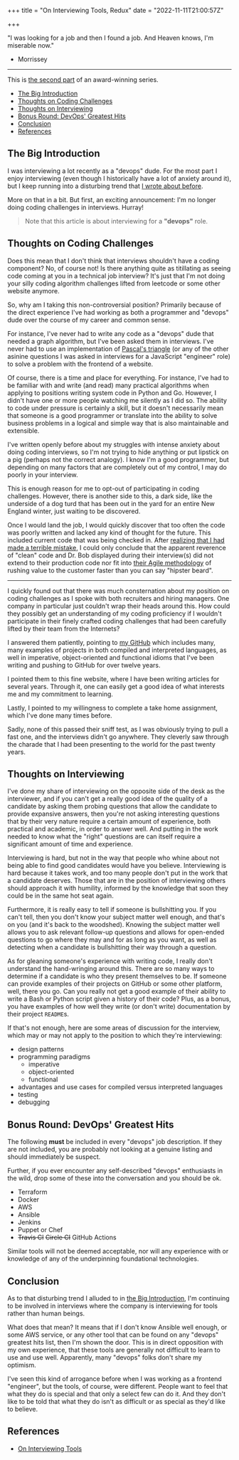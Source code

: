 +++
title = "On Interviewing Tools, Redux"
date = "2022-11-11T21:00:57Z"

+++

"I was looking for a job and then I found a job.  And Heaven knows, I'm miserable now."

- Morrissey

---

This is [the second part] of an award-winning series.

- [The Big Introduction](#the-big-introduction)
- [Thoughts on Coding Challenges](#thoughts-on-coding-challenges)
- [Thoughts on Interviewing](#thoughts-on-interviewing)
- [Bonus Round: DevOps' Greatest Hits](#bonus-round-devops-greatest-hits)
- [Conclusion](#conclusion)
- [References](#references)

## The Big Introduction

I was interviewing a lot recently as a "devops" dude.  For the most part I enjoy interviewing (even though I historically have a lot of anxiety around it), but I keep running into a disturbing trend that [I wrote about before].

More on that in a bit.  But first, an exciting announcement:  I'm no longer doing coding challenges in interviews.  Hurray!

> Note that this article is about interviewing for a **"devops"** role.

## Thoughts on Coding Challenges

Does this mean that I don't think that interviews shouldn't have a coding component?  No, of course not!  Is there anything quite as titillating as seeing code coming at you in a technical job interview?  It's just that I'm not doing your silly coding algorithm challenges lifted from leetcode or some other website anymore.

So, why am I taking this non-controversial position?  Primarily because of the direct experience I've had working as both a programmer and "devops" dude over the course of my career and common sense.

For instance, I've never had to write any code as a "devops" dude that needed a graph algorithm, but I've been asked them in interviews.  I've never had to use an implementation of [Pascal's triangle] (or any of the other asinine questions I was asked in interviews for a JavaScript "engineer" role) to solve a problem with the frontend of a website.

Of course, there is a time and place for everything.  For instance, I've had to be familiar with and write (and read) many practical algorithms when applying to positions writing system code in Python and Go.  However, I didn't have one or more people watching me silently as I did so.  The ability to code under pressure is certainly a skill, but it doesn't necessarily mean that someone is a good programmer or translate into the ability to solve business problems in a logical and simple way that is also maintainable and extensible.

I've written openly before about my struggles with intense anxiety about doing coding interviews, so I'm not trying to hide anything or put lipstick on a pig (perhaps not the correct analogy).  I know I'm a good programmer, but depending on many factors that are completely out of my control, I may do poorly in your interview.

This is enough reason for me to opt-out of participating in coding challenges.  However, there is another side to this, a dark side, like the underside of a dog turd that has been out in the yard for an entire New England winter, just waiting to be discovered.

Once I would land the job, I would quickly discover that too often the code was poorly written and lacked any kind of thought for the future.  This included current code that was being checked in.  After [realizing that I had made a terrible mistake], I could only conclude that the apparent reverence of "clean" code and Dr. Bob displayed during their interview(s) did not extend to their production code nor fit into [their Agile methodology] of rushing value to the customer faster than you can say "hipster beard".

---

I quickly found out that there was much consternation about my position on coding challenges as I spoke with both recruiters and hiring managers.  One company in particular just couldn't wrap their heads around this.  How could they possibly get an understanding of my coding proficiency if I wouldn't participate in their finely crafted coding challenges that had been carefully lifted by their team from the Internets?

I answered them patiently, pointing to [my GitHub] which includes many, many examples of projects in both compiled and interpreted languages, as well in imperative, object-oriented and functional idioms that I've been writing and pushing to GitHub for over twelve years.

I pointed them to this fine website, where I have been writing articles for several years.  Through it, one can easily get a good idea of what interests me and my commitment to learning.

Lastly, I pointed to my willingness to complete a take home assignment, which I've done many times before.

Sadly, none of this passed their sniff test, as I was obviously trying to pull a fast one, and the interviews didn't go anywhere.  They cleverly saw through the charade that I had been presenting to the world for the past twenty years.


## Thoughts on Interviewing

I've done my share of interviewing on the opposite side of the desk as the interviewer, and if you can't get a really good idea of the quality of a candidate by asking them probing questions that allow the candidate to provide expansive answers, then you're not asking interesting questions that by their very nature require a certain amount of experience, both practical and academic, in order to answer well.  And putting in the work needed to know what the "right" questions are can itself require a significant amount of time and experience.

Interviewing is hard, but not in the way that people who whine about not being able to find good candidates would have you believe.  Interviewing is hard because it takes work, and too many people don't put in the work that a candidate deserves.  Those that are in the position of interviewing others should approach it with humility, informed by the knowledge that soon they could be in the same hot seat again.

Furthermore, it is really easy to tell if someone is bullshitting you.  If you can't tell, then you don't know your subject matter well enough, and that's on you (and it's back to the woodshed).  Knowing the subject matter well allows you to ask relevant follow-up questions and allows for open-ended questions to go where they may and for as long as you want, as well as detecting when a candidate is bullshitting their way through a question.

As for gleaning someone's experience with writing code, I really don't understand the hand-wringing around this.  There are so many ways to determine if a candidate is who they present themselves to be.  If someone can provide examples of their projects on GitHub or some other platform, well, there you go.  Can you really not get a good example of their ability to write a Bash or Python script given a history of their code?  Plus, as a bonus, you have examples of how well they write (or don't write) documentation by their project `README`s.

If that's not enough, here are some areas of discussion for the interview, which may or may not apply to the position to which they're interviewing:

- design patterns
- programming paradigms
    + imperative
    + object-oriented
    + functional
- advantages and use cases for compiled versus interpreted languages
- testing
- debugging

## Bonus Round: DevOps' Greatest Hits

The following **must** be included in every "devops" job description.  If they are not included, you are probably not looking at a genuine listing and should immediately be suspect.

Further, if you ever encounter any self-described "devops" enthusiasts in the wild, drop some of these into the conversation and you should be ok.

- Terraform
- Docker
- AWS
- Ansible
- Jenkins
- Puppet or Chef
- ~~Travis CI~~ ~~Circle CI~~ GitHub Actions

Similar tools will not be deemed acceptable, nor will any experience with or knowledge of any of the underpinning foundational technologies.

## Conclusion

As to that disturbing trend I alluded to in [the Big Introduction](#the-big-introduction), I'm continuing to be involved in interviews where the company is interviewing for tools rather than human beings.

What does that mean?  It means that if I don't know Ansible well enough, or some AWS service, or any other tool that can be found on any "devops" greatest hits list, then I'm shown the door.  This is in direct opposition with my own experience, that these tools are generally not difficult to learn to use and use well.  Apparently, many "devops" folks don't share my optimism.

I've seen this kind of arrogance before when I was working as a frontend "engineer", but the tools, of course, were different.  People want to feel that what they do is special and that only a select few can do it.  And they don't like to be told that what they do isn't as difficult or as special as they'd like to believe.

## References

- [On Interviewing Tools](/2021/05/03/on-interviewing-tools/)

[the second part]: /2021/05/03/on-interviewing-tools/
[I wrote about before]: /2021/05/03/on-interviewing-tools/
[my GitHub]: https://github.com/btoll
[Pascal's triangle]: https://en.wikipedia.org/wiki/Pascal%27s_triangle
[realizing that I had made a terrible mistake]: /2021/11/26/on-realizing-youve-made-a-huge-mistake/
[their Agile methodology]: /2021/12/26/on-hating-agiles-guts/

